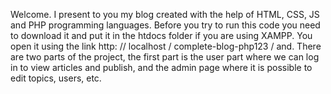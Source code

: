 Welcome. I present to you my blog created with the help of HTML, CSS, JS and PHP programming languages.
Before you try to run this code you need to download it and put it in the htdocs folder if you are using XAMPP. 
You open it using the link http: // localhost / complete-blog-php123 / and.
There are two parts of the project, the first part is the user part where we can log in to view articles and publish, 
and the admin page where it is possible to edit topics, users, etc.
